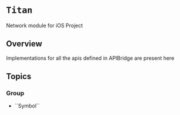 # ``Titan``

Network module for iOS Project

## Overview

Implementations for all the apis defined in APIBridge are present here

## Topics

### <!--@START_MENU_TOKEN@-->Group<!--@END_MENU_TOKEN@-->

- <!--@START_MENU_TOKEN@-->``Symbol``<!--@END_MENU_TOKEN@-->
